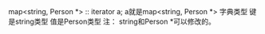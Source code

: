 map<string, Person *> :: iterator  a;
a就是map<string, Person *> 字典类型
键是string类型 值是Person类型
注：
string和Person *可以修改的。